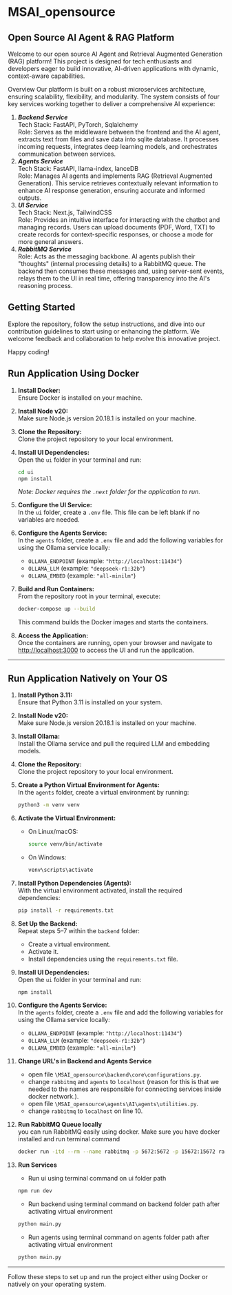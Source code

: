 # MSAI_opensource

## Open Source AI Agent & RAG Platform

Welcome to our open source AI Agent and Retrieval Augmented Generation (RAG) platform! This project is designed for tech enthusiasts and developers eager to build innovative, AI-driven applications with dynamic, context-aware capabilities.

Overview
Our platform is built on a robust microservices architecture, ensuring scalability, flexibility, and modularity. The system consists of four key services working together to deliver a comprehensive AI experience:

1. **_Backend Service_**<br>
   Tech Stack: FastAPI, PyTorch, Sqlalchemy<br>
   Role: Serves as the middleware between the frontend and the AI agent, extracts text from files and save data into sqlite database. It processes incoming requests, integrates deep learning models, and orchestrates communication between services.
2. **_Agents Service_**<br>
   Tech Stack: FastAPI, llama-index, lanceDB<br>
   Role: Manages AI agents and implements RAG (Retrieval Augmented Generation). This service retrieves contextually relevant information to enhance AI response generation, ensuring accurate and informed outputs.
3. **_UI Service_**<br>
   Tech Stack: Next.js, TailwindCSS<br>
   Role: Provides an intuitive interface for interacting with the chatbot and managing records. Users can upload documents (PDF, Word, TXT) to create records for context-specific responses, or choose a mode for more general answers.
4. **_RabbitMQ Service_**<br>
   Role: Acts as the messaging backbone. AI agents publish their "thoughts" (internal processing details) to a RabbitMQ queue. The backend then consumes these messages and, using server-sent events, relays them to the UI in real time, offering transparency into the AI's reasoning process.
   <br/>

## Getting Started

Explore the repository, follow the setup instructions, and dive into our contribution guidelines to start using or enhancing the platform. We welcome feedback and collaboration to help evolve this innovative project.

Happy coding!

## Run Application Using Docker

1. **Install Docker:**  
   Ensure Docker is installed on your machine.

2. **Install Node v20:**  
   Make sure Node.js version 20.18.1 is installed on your machine.

3. **Clone the Repository:**  
   Clone the project repository to your local environment.

4. **Install UI Dependencies:**  
   Open the `ui` folder in your terminal and run:

   ```bash
   cd ui
   npm install
   ```

   _Note: Docker requires the `.next` folder for the application to run._

5. **Configure the UI Service:**  
   In the `ui` folder, create a `.env` file. This file can be left blank if no variables are needed.

6. **Configure the Agents Service:**  
   In the `agents` folder, create a `.env` file and add the following variables for using the Ollama service locally:

   - `OLLAMA_ENDPOINT` (example: `"http://localhost:11434"`)
   - `OLLAMA_LLM` (example: `"deepseek-r1:32b"`)
   - `OLLAMA_EMBED` (example: `"all-minilm"`)

7. **Build and Run Containers:**  
   From the repository root in your terminal, execute:

   ```bash
   docker-compose up --build
   ```

   This command builds the Docker images and starts the containers.

8. **Access the Application:**  
   Once the containers are running, open your browser and navigate to [http://localhost:3000](http://localhost:3000) to access the UI and run the application.

---

## Run Application Natively on Your OS

1. **Install Python 3.11:**  
   Ensure that Python 3.11 is installed on your system.

2. **Install Node v20:**  
   Make sure Node.js version 20.18.1 is installed on your machine.

3. **Install Ollama:**  
   Install the Ollama service and pull the required LLM and embedding models.

4. **Clone the Repository:**  
   Clone the project repository to your local environment.

5. **Create a Python Virtual Environment for Agents:**  
   In the `agents` folder, create a virtual environment by running:

   ```bash
   python3 -m venv venv
   ```

6. **Activate the Virtual Environment:**

   - On Linux/macOS:
     ```bash
     source venv/bin/activate
     ```
   - On Windows:
     ```bash
     venv\scripts\activate
     ```

7. **Install Python Dependencies (Agents):**  
   With the virtual environment activated, install the required dependencies:

   ```bash
   pip install -r requirements.txt
   ```

8. **Set Up the Backend:**  
   Repeat steps 5–7 within the `backend` folder:

   - Create a virtual environment.
   - Activate it.
   - Install dependencies using the `requirements.txt` file.

9. **Install UI Dependencies:**  
   Open the `ui` folder in your terminal and run:

   ```bash
   npm install
   ```

10. **Configure the Agents Service:**  
    In the `agents` folder, create a `.env` file and add the following variables for using the Ollama service locally:

    - `OLLAMA_ENDPOINT` (example: `"http://localhost:11434"`)
    - `OLLAMA_LLM` (example: `"deepseek-r1:32b"`)
    - `OLLAMA_EMBED` (example: `"all-minilm"`)

11. **Change URL's in Backend and Agents Service**

    - open file `\MSAI_opensource\backend\core\configurations.py`.
    - change `rabbitmq` and `agents` to `localhost` (reason for this is that we needed to the names are responsible for connecting services inside docker network.).
    - open file `\MSAI_opensource\agents\AI\agents\utilities.py`.
    - change `rabbitmq` to `localhost` on line 10.

12. **Run RabbitMQ Queue locally**  
    you can run RabbitMQ easily using docker. Make sure you have docker installed and run terminal command

    ```bash
    docker run -itd --rm --name rabbitmq -p 5672:5672 -p 15672:15672 rabbitmq:4.0-management
    ```

13. **Run Services**

    - Run ui using terminal command on ui folder path

    ```bash
    npm run dev
    ```

    - Run backend using terminal command on backend folder path after activating virtual environment

    ```bash
    python main.py
    ```

    - Run agents using terminal command on agents folder path after activating virtual environment

    ```bash
    python main.py
    ```

---

Follow these steps to set up and run the project either using Docker or natively on your operating system.

